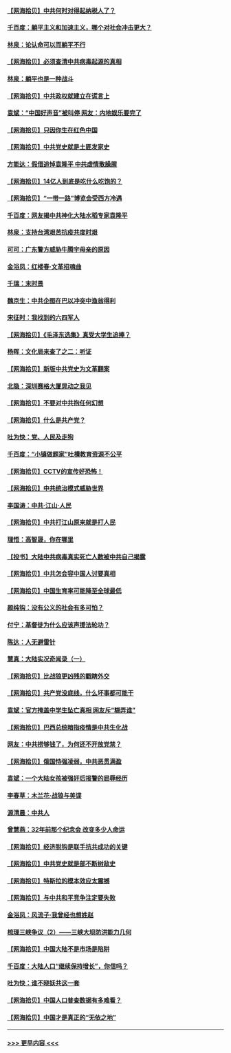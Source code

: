 #### [【网海拾贝】中共何时对得起纳税人了？](../pages/nsc993/n12985578.md?t=05311301) 
#### [千百度：躺平主义和加速主义，哪个对社会冲击更大？](../pages/nsc993/n12985512.md?t=05311301) 
#### [林泉：论认命可以而躺平不行](../pages/nsc993/n12985505.md?t=05311301) 
#### [【网海拾贝】必须查清中共病毒起源的真相](../pages/nsc993/n12984276.md?t=05311301) 
#### [林泉：躺平也是一种战斗](../pages/nsc993/n12984194.md?t=05311301) 
#### [【网海拾贝】中共政权就建立在谎言上](../pages/nsc993/n12981880.md?t=05311301) 
#### [袁斌：“中国好声音”被叫停 网友：内地娱乐要完了](../pages/nsc993/n12981826.md?t=05311301) 
#### [【网海拾贝】只因你生在红色中国](../pages/nsc993/n12979096.md?t=05311301) 
#### [【网海拾贝】中共党史就是土匪发家史](../pages/nsc993/n12976478.md?t=05311301) 
#### [方能达：假借追悼袁隆平 中共虚情散臊腥](../pages/nsc993/n12976396.md?t=05311301) 
#### [【网海拾贝】14亿人到底是吃什么吃饱的？](../pages/nsc993/n12974125.md?t=05311301) 
#### [【网海拾贝】“一带一路”博览会受西方冷遇](../pages/nsc993/n12971787.md?t=05311301) 
#### [千百度：网友揭中共神化大陆水稻专家袁隆平](../pages/nsc993/n12971733.md?t=05311301) 
#### [林泉：支持台湾艰苦抗疫共度时艰](../pages/nsc993/n12971350.md?t=05311301) 
#### [可可：广东警方威胁牛腾宇母亲的原因](../pages/nsc993/n12971100.md?t=05311301) 
#### [金浴凤：红楼春·文革招魂曲](../pages/nsc993/n12970354.md?t=05311301) 
#### [千瑞：末时景](../pages/nsc993/n12970337.md?t=05311301) 
#### [魏京生：中共企图在巴以冲突中渔翁得利](../pages/nsc993/n12970286.md?t=05311301) 
#### [宋征时：我找到的六四军人](../pages/nsc993/n12970213.md?t=05311301) 
#### [【网海拾贝】《毛泽东选集》真受大学生追捧？](../pages/nsc993/n12968779.md?t=05311301) 
#### [杨晖：文化局来查了之二：听证](../pages/nsc993/n12966528.md?t=05311301) 
#### [【网海拾贝】新版中共党史为文革翻案](../pages/nsc993/n12967526.md?t=05311301) 
#### [北隐：深圳赛格大厦晃动之我见](../pages/nsc993/n12967393.md?t=05311301) 
#### [【网海拾贝】不要对中共抱任何幻想](../pages/nsc993/n12965222.md?t=05311301) 
#### [【网海拾贝】什么是共产党？](../pages/nsc993/n12962781.md?t=05311301) 
#### [吐为快：党、人民及走狗](../pages/nsc993/n12962747.md?t=05311301) 
#### [千百度：“小镇做题家”吐槽教育资源不公平](../pages/nsc993/n12962705.md?t=05311301) 
#### [【网海拾贝】CCTV的宣传好恐怖！](../pages/nsc993/n12959984.md?t=05311301) 
#### [【网海拾贝】中共统治模式威胁世界](../pages/nsc993/n12957622.md?t=05311301) 
#### [李国涛：中共‧江山‧人民](../pages/nsc993/n12957502.md?t=05311301) 
#### [【网海拾贝】中共打江山原来就是打人民](../pages/nsc993/n12954345.md?t=05311301) 
#### [理悟：高智晟，你在哪里](../pages/nsc993/n12953115.md?t=05311301) 
#### [【投书】大陆中共病毒真实死亡人数被中共自己揭露](../pages/nsc993/n12953050.md?t=05311301) 
#### [【网海拾贝】中共怎会容中国人讨要真相](../pages/nsc993/n12952161.md?t=05311301) 
#### [【网海拾贝】中国生育率可能降至全球最低](../pages/nsc993/n12948793.md?t=05311301) 
#### [颜纯钩：没有公义的社会有多可怕？](../pages/nsc993/n12947626.md?t=05311301) 
#### [付宁：基督徒为什么应该声援法轮功？](../pages/nsc993/n12947233.md?t=05311301) 
#### [陈达：人无避雷针](../pages/nsc993/n12947098.md?t=05311301) 
#### [慧真：大陆实况奇闻录（一）](../pages/nsc993/n12945811.md?t=05311301) 
#### [【网海拾贝】比战狼更凶残的戳瞎外交](../pages/nsc993/n12945717.md?t=05311301) 
#### [【网海拾贝】共产党没底线，什么坏事都可能干](../pages/nsc993/n12942090.md?t=05311301) 
#### [袁斌：官方掩盖中学生坠亡真相 网友斥“糊弄谁”](../pages/nsc993/n12942029.md?t=05311301) 
#### [【网海拾贝】巴西总统暗指疫情是中共生化战](../pages/nsc993/n12938999.md?t=05311301) 
#### [网友：中共捞够钱了，为何还不开放党禁？](../pages/nsc993/n12938952.md?t=05311301) 
#### [【网海拾贝】俄国恃强凌弱，中共恶贯满盈](../pages/nsc993/n12936626.md?t=05311301) 
#### [袁斌：一个大陆女孩被强奸后报警的屈辱经历](../pages/nsc993/n12936547.md?t=05311301) 
#### [李春草：木兰花·战狼与美谍](../pages/nsc993/n12935995.md?t=05311301) 
#### [源清晨：中共人](../pages/nsc993/n12935589.md?t=05311301) 
#### [曾慧燕：32年前那个纪念会 改变多少人命运](../pages/nsc993/n12934233.md?t=05311301) 
#### [【网海拾贝】经济脱钩是联手抗共成功的关键](../pages/nsc993/n12934176.md?t=05311301) 
#### [【网海拾贝】中共党史就是部不断树敌史](../pages/nsc993/n12932844.md?t=05311301) 
#### [【网海拾贝】特斯拉的模本效应太震撼](../pages/nsc993/n12925626.md?t=05311301) 
#### [【网海拾贝】与中共和平竞争注定要失败](../pages/nsc993/n12923326.md?t=05311301) 
#### [金浴凤：风流子‧我曾经也想姓赵](../pages/nsc993/n12920911.md?t=05311301) 
#### [梳理三峡争议（2）——三峡大坝防洪能力几何](../pages/nsc993/n12920173.md?t=05311301) 
#### [【网海拾贝】中国大陆不是市场是陷阱](../pages/nsc993/n12920143.md?t=05311301) 
#### [千百度：大陆人口“继续保持增长”，你信吗？](../pages/nsc993/n12918946.md?t=05311301) 
#### [吐为快：谁不晓妖共这一套](../pages/nsc993/n12918941.md?t=05311301) 
#### [【网海拾贝】中国人口普查数据有多难看？](../pages/nsc993/n12917822.md?t=05311301) 
#### [【网海拾贝】中国才是真正的“无依之地”](../pages/nsc993/n12915845.md?t=05311301) 

----
#### [ >>> 更早内容 <<< ](../indexes/nsc993-earlier.md)
